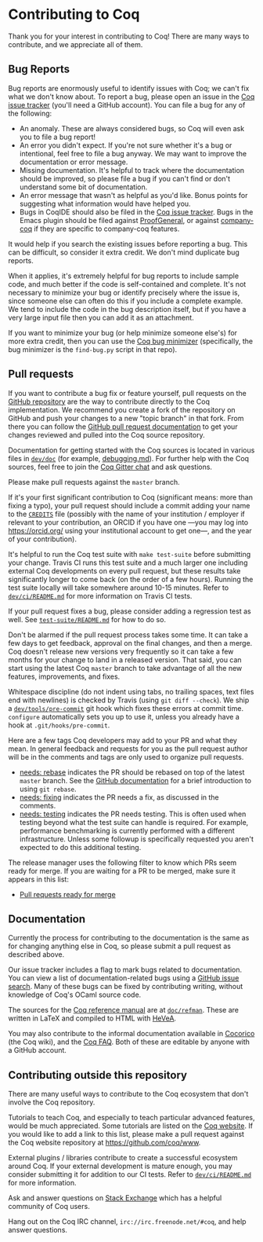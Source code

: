 # Contributing to Coq

Thank you for your interest in contributing to Coq! There are many ways to contribute, and we appreciate all of them.

## Bug Reports

Bug reports are enormously useful to identify issues with Coq; we can't fix what we don't know about. To report a bug, please open an issue in the [Coq issue tracker](https://github.com/coq/coq/issues) (you'll need a GitHub account). You can file a bug for any of the following:

- An anomaly. These are always considered bugs, so Coq will even ask you to file a bug report!
- An error you didn't expect. If you're not sure whether it's a bug or intentional, feel free to file a bug anyway. We may want to improve the documentation or error message.
- Missing documentation. It's helpful to track where the documentation should be improved, so please file a bug if you can't find or don't understand some bit of documentation.
- An error message that wasn't as helpful as you'd like. Bonus points for suggesting what information would have helped you.
- Bugs in CoqIDE should also be filed in the [Coq issue tracker](https://github.com/coq/coq/issues). Bugs in the Emacs plugin should be filed against [ProofGeneral](https://github.com/ProofGeneral/PG/issues), or against [company-coq](https://github.com/cpitclaudel/company-coq/issues) if they are specific to company-coq features.

It would help if you search the existing issues before reporting a bug. This can be difficult, so consider it extra credit. We don't mind duplicate bug reports.

When it applies, it's extremely helpful for bug reports to include sample code, and much better if the code is self-contained and complete. It's not necessary to minimize your bug or identify precisely where the issue is, since someone else can often do this if you include a complete example. We tend to include the code in the bug description itself, but if you have a very large input file then you can add it as an attachment.

If you want to minimize your bug (or help minimize someone else's) for more extra credit, then you can use the [Coq bug minimizer](https://github.com/JasonGross/coq-tools) (specifically, the bug minimizer is the `find-bug.py` script in that repo).

## Pull requests

If you want to contribute a bug fix or feature yourself, pull requests on the [GitHub repository](https://github.com/coq/coq) are the way to contribute directly to the Coq implementation. We recommend you create a fork of the repository on GitHub and push your changes to a new "topic branch" in that fork. From there you can follow the [GitHub pull request documentation](https://help.github.com/articles/about-pull-requests/) to get your changes reviewed and pulled into the Coq source repository.

Documentation for getting started with the Coq sources is located in various files in [`dev/doc`](/dev/doc) (for example, [debugging.md](/dev/doc/debugging.md)). For further help with the Coq sources, feel free to join the [Coq Gitter chat](https://gitter.im/coq/coq) and ask questions.

Please make pull requests against the `master` branch.

If it's your first significant contribution to Coq (significant means: more than fixing a typo), your pull request should include a commit adding your name to the [`CREDITS`](/CREDITS) file (possibly with the name of your institution / employer if relevant to your contribution, an ORCID if you have one —you may log into https://orcid.org/ using your institutional account to get one—, and the year of your contribution).

It's helpful to run the Coq test suite with `make test-suite` before submitting your change. Travis CI runs this test suite and a much larger one including external Coq developments on every pull request, but these results take significantly longer to come back (on the order of a few hours). Running the test suite locally will take somewhere around 10-15 minutes. Refer to [`dev/ci/README.md`](/dev/ci/README.md#information-for-developers) for more information on Travis CI tests.

If your pull request fixes a bug, please consider adding a regression test as well. See [`test-suite/README.md`](/test-suite/README.md) for how to do so.

Don't be alarmed if the pull request process takes some time. It can take a few days to get feedback, approval on the final changes, and then a merge. Coq doesn't release new versions very frequently so it can take a few months for your change to land in a released version. That said, you can start using the latest Coq `master` branch to take advantage of all the new features, improvements, and fixes.

Whitespace discipline (do not indent using tabs, no trailing spaces, text files end with newlines) is checked by Travis (using `git diff --check`). We ship a [`dev/tools/pre-commit`](/dev/tools/pre-commit) git hook which fixes these errors at commit time. `configure` automatically sets you up to use it, unless you already have a hook at `.git/hooks/pre-commit`.

Here are a few tags Coq developers may add to your PR and what they mean. In general feedback and requests for you as the pull request author will be in the comments and tags are only used to organize pull requests.

- [needs: rebase](https://github.com/coq/coq/pulls?utf8=%E2%9C%93&q=is%3Aopen%20is%3Apr%20label%3A%22needs%3A%20rebase%22%20) indicates the PR should be rebased on top of the latest `master` branch. See the [GitHub documentation](https://help.github.com/articles/about-git-rebase/) for a brief introduction to using `git rebase`.
- [needs: fixing](https://github.com/coq/coq/pulls?q=is%3Aopen+is%3Apr+label%3A%22needs%3A+fixing%22) indicates the PR needs a fix, as discussed in the comments.
- [needs: testing](https://github.com/coq/coq/pulls?q=is%3Aopen+is%3Apr+label%3A%22needs%3A+testing%22) indicates the PR needs testing. This is often used when testing beyond what the test suite can handle is required. For example, performance benchmarking is currently performed with a different infrastructure. Unless some followup is specifically requested you aren't expected to do this additional testing.

The release manager uses the following filter to know which PRs seem ready for merge. If you are waiting for a PR to be merged, make sure it appears in this list:

- [Pull requests ready for merge](https://github.com/coq/coq/pulls?utf8=%E2%9C%93&q=is%3Apr%20is%3Aopen%20-label%3A%22needs%3A%20discussion%22%20-label%3A%22needs%3A%20testing%22%20-label%3A%22needs%3A%20fixing%22%20-label%3A%22needs%3A%20progress%22%20-label%3A%22needs%3A%20rebase%22%20-label%3A%22needs%3A%20review%22%20-label%3A%22needs%3A%20help%22%20-label%3A%22needs%3A%20independent%20fix%22%20-label%3A%22needs%3A%20feedback%22%20-label%3A%22help%20wanted%22%20-review%3Achanges_requested%20-status%3Apending%20base%3Amaster%20sort%3Aupdated-asc%20-label%3A%22needs%3A%20squashing%22%20)

## Documentation

Currently the process for contributing to the documentation is the same as for changing anything else in Coq, so please submit a pull request as described above.

Our issue tracker includes a flag to mark bugs related to documentation. You can view a list of documentation-related bugs using a [GitHub issue search](https://github.com/coq/coq/issues?q=is%3Aopen+is%3Aissue+label%3A%22kind%3A+documentation%22). Many of these bugs can be fixed by contributing writing, without knowledge of Coq's OCaml source code.

The sources for the [Coq reference manual](https://coq.inria.fr/distrib/current/refman/) are at [`doc/refman`](/doc/refman). These are written in LaTeX and compiled to HTML with [HeVeA](http://hevea.inria.fr/).

You may also contribute to the informal documentation available in [Cocorico](https://github.com/coq/coq/wiki) (the Coq wiki), and the [Coq FAQ](https://github.com/coq/coq/wiki/The-Coq-FAQ). Both of these are editable by anyone with a GitHub account.

## Contributing outside this repository

There are many useful ways to contribute to the Coq ecosystem that don't involve the Coq repository.

Tutorials to teach Coq, and especially to teach particular advanced features, would be much appreciated. Some tutorials are listed on the [Coq website](https://coq.inria.fr/documentation). If you would like to add a link to this list, please make a pull request against the Coq website repository at https://github.com/coq/www.

External plugins / libraries contribute to create a successful ecosystem around Coq. If your external development is mature enough, you may consider submitting it for addition to our CI tests. Refer to [`dev/ci/README.md`](/dev/ci/README.md) for more information.

Ask and answer questions on [Stack Exchange](https://stackexchange.com/filters/299857/questions-tagged-coq-on-stackexchange-sites) which has a helpful community of Coq users.

Hang out on the Coq IRC channel, `irc://irc.freenode.net/#coq`, and help answer questions.
